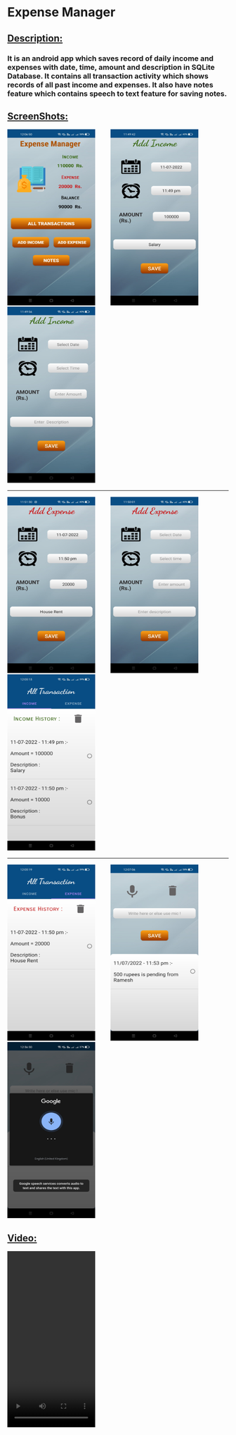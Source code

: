 # Expense Manager

## <ins>Description:</ins>
### It is an android app which saves record of daily income and expenses with date, time, amount and description in SQLite Database. It contains all transaction activity which shows records of all past income and expenses. It also have notes feature which contains speech to text feature for saving notes.

## <ins>ScreenShots:</ins>
<img src="https://github.com/Chinmay189jain/Expense-Manager/blob/main/git_images/1.jpg" width="200" height="400"> &nbsp; &nbsp; &nbsp; &nbsp;
<img src="https://github.com/Chinmay189jain/Expense-Manager/blob/main/git_images/2.jpg" width="200" height="400"> &nbsp; &nbsp; &nbsp; &nbsp;
<img src="https://github.com/Chinmay189jain/Expense-Manager/blob/main/git_images/3.jpg" width="200" height="400"> <hr>

<img src="https://github.com/Chinmay189jain/Expense-Manager/blob/main/git_images/4.jpg" width="200" height="400"> &nbsp; &nbsp; &nbsp; &nbsp;
<img src="https://github.com/Chinmay189jain/Expense-Manager/blob/main/git_images/5.jpg" width="200" height="400"> &nbsp; &nbsp; &nbsp; &nbsp;
<img src="https://github.com/Chinmay189jain/Expense-Manager/blob/main/git_images/6.jpg" width="200" height="400"> <hr>

<img src="https://github.com/Chinmay189jain/Expense-Manager/blob/main/git_images/7.jpg" width="200" height="400"> &nbsp; &nbsp; &nbsp; &nbsp;
<img src="https://github.com/Chinmay189jain/Expense-Manager/blob/main/git_images/8.jpg" width="200" height="400"> &nbsp; &nbsp; &nbsp; &nbsp;
<img src="https://github.com/Chinmay189jain/Expense-Manager/blob/main/git_images/9.jpg" width="200" height="400"> 

## <ins>Video:</ins>
<video src="https://user-images.githubusercontent.com/66813313/178688165-985b63de-c82e-49f5-bf68-1f4d2ca25fe3.mp4" type="video/mp4" width="200" height="400">


